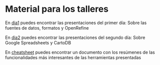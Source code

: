 Material para los talleres
==========================

En [dia1](dia1/) puedes encontrar las presentaciones del primer día: Sobre las fuentes de datos, formatos y OpenRefine

En [dia2](dia2/) puedes encontrar las presentaciones del segundo día: Sobre Google Spreadsheets y CartoDB

En [cheatsheet](cheatsheet/) puedes encontrar un documento con los resúmenes de las funcionalidades más interesantes de las herramientas presentadas






